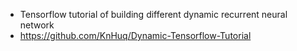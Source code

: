 
- Tensorflow tutorial of building different dynamic recurrent neural network
- https://github.com/KnHuq/Dynamic-Tensorflow-Tutorial